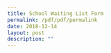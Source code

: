 ```yaml
---
title: School Waiting List Form
permalink: /pdf/pdf/permalink
date: 2018-12-14
layout: post
description: ""
---
```

